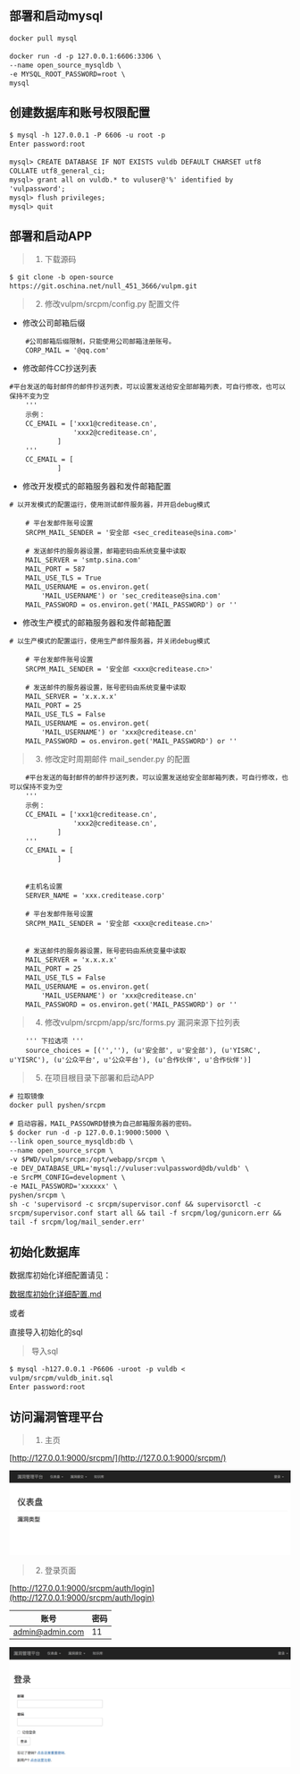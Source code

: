 ## 部署和启动mysql

```
docker pull mysql

docker run -d -p 127.0.0.1:6606:3306 \
--name open_source_mysqldb \
-e MYSQL_ROOT_PASSWORD=root \
mysql
```

## 创建数据库和账号权限配置

```
$ mysql -h 127.0.0.1 -P 6606 -u root -p
Enter password:root

mysql> CREATE DATABASE IF NOT EXISTS vuldb DEFAULT CHARSET utf8 COLLATE utf8_general_ci;
mysql> grant all on vuldb.* to vuluser@'%' identified by 'vulpassword';
mysql> flush privileges;
mysql> quit
```

## 部署和启动APP

> 1. 下载源码

```
$ git clone -b open-source https://git.oschina.net/null_451_3666/vulpm.git
```

> 2. 修改vulpm/srcpm/config.py 配置文件

* 修改公司邮箱后缀
```
    #公司邮箱后缀限制，只能使用公司邮箱注册账号。
    CORP_MAIL = '@qq.com'
```

* 修改邮件CC抄送列表
```
#平台发送的每封邮件的邮件抄送列表，可以设置发送给安全部邮箱列表，可自行修改，也可以保持不变为空
    '''
    示例：
    CC_EMAIL = ['xxx1@creditease.cn',
                'xxx2@creditease.cn',
            ]
    '''
    CC_EMAIL = [
            ]
```

* 修改开发模式的邮箱服务器和发件邮箱配置
```
# 以开发模式的配置运行，使用测试邮件服务器，并开启debug模式

    # 平台发邮件账号设置
    SRCPM_MAIL_SENDER = '安全部 <sec_creditease@sina.com>'
    
    # 发送邮件的服务器设置，邮箱密码由系统变量中读取
    MAIL_SERVER = 'smtp.sina.com'
    MAIL_PORT = 587
    MAIL_USE_TLS = True
    MAIL_USERNAME = os.environ.get(
        'MAIL_USERNAME') or 'sec_creditease@sina.com'
    MAIL_PASSWORD = os.environ.get('MAIL_PASSWORD') or ''
```

* 修改生产模式的邮箱服务器和发件邮箱配置
```
# 以生产模式的配置运行，使用生产邮件服务器，并关闭debug模式

    # 平台发邮件账号设置
    SRCPM_MAIL_SENDER = '安全部 <xxx@creditease.cn>'
    
    # 发送邮件的服务器设置，账号密码由系统变量中读取
    MAIL_SERVER = 'x.x.x.x'
    MAIL_PORT = 25
    MAIL_USE_TLS = False
    MAIL_USERNAME = os.environ.get(
        'MAIL_USERNAME') or 'xxx@creditease.cn'
    MAIL_PASSWORD = os.environ.get('MAIL_PASSWORD') or ''
```

> 3. 修改定时周期邮件 mail_sender.py 的配置

```
    #平台发送的每封邮件的邮件抄送列表，可以设置发送给安全部邮箱列表，可自行修改，也可以保持不变为空
    '''
    示例：
    CC_EMAIL = ['xxx1@creditease.cn',
                'xxx2@creditease.cn',
            ]
    '''
    CC_EMAIL = [
            ]


    #主机名设置
    SERVER_NAME = 'xxx.creditease.corp'
    
    # 平台发邮件账号设置
    SRCPM_MAIL_SENDER = '安全部 <xxx@creditease.cn>'
    
    
    # 发送邮件的服务器设置，账号密码由系统变量中读取
    MAIL_SERVER = 'x.x.x.x'
    MAIL_PORT = 25
    MAIL_USE_TLS = False
    MAIL_USERNAME = os.environ.get(
        'MAIL_USERNAME') or 'xxx@creditease.cn'
    MAIL_PASSWORD = os.environ.get('MAIL_PASSWORD') or ''
```

> 4. 修改vulpm/srcpm/app/src/forms.py 漏洞来源下拉列表

```
    ''' 下拉选项 '''
    source_choices = [('',''), (u'安全部', u'安全部'), (u'YISRC', u'YISRC'), (u'公众平台', u'公众平台'), (u'合作伙伴', u'合作伙伴')]
```

> 5. 在项目根目录下部署和启动APP

```
# 拉取镜像
docker pull pyshen/srcpm

# 启动容器，MAIL_PASSOWRD替换为自己邮箱服务器的密码。
$ docker run -d -p 127.0.0.1:9000:5000 \
--link open_source_mysqldb:db \
--name open_source_srcpm \
-v $PWD/vulpm/srcpm:/opt/webapp/srcpm \
-e DEV_DATABASE_URL='mysql://vuluser:vulpassword@db/vuldb' \
-e SrcPM_CONFIG=development \
-e MAIL_PASSWORD='xxxxxx' \
pyshen/srcpm \
sh -c 'supervisord -c srcpm/supervisor.conf && supervisorctl -c srcpm/supervisor.conf start all && tail -f srcpm/log/gunicorn.err && tail -f srcpm/log/mail_sender.err'
```

## 初始化数据库

数据库初始化详细配置请见：

[数据库初始化详细配置.md](数据库初始化详细配置.md)

或者

直接导入初始化的sql

> 导入sql

```
$ mysql -h127.0.0.1 -P6606 -uroot -p vuldb < vulpm/srcpm/vuldb_init.sql
Enter password:root
```

## 访问漏洞管理平台

> 1. 主页

[http://127.0.0.1:9000/srcpm/](http://127.0.0.1:9000/srcpm/)

![主页](pics/漏洞管理平台主页.png)

> 2. 登录页面

[http://127.0.0.1:9000/srcpm/auth/login](http://127.0.0.1:9000/srcpm/auth/login)

账号|密码
------|------
admin@admin.com|11

![登录页面](pics/登录页面.png)

